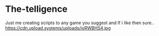 # The-telligence
Just me creating scripts to any game you suggest and If i like then sure..
https://cdn.upload.systems/uploads/ioRWBHS4.jpg
